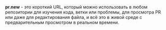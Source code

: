 **pr.new** - это короткий URL, который можно использовать в любом репозитории для изучения кода, ветки или проблемы, для просмотра PR или даже для редактирования файла, и всё это в живой среде с предварительным просмотром в реальном времени.